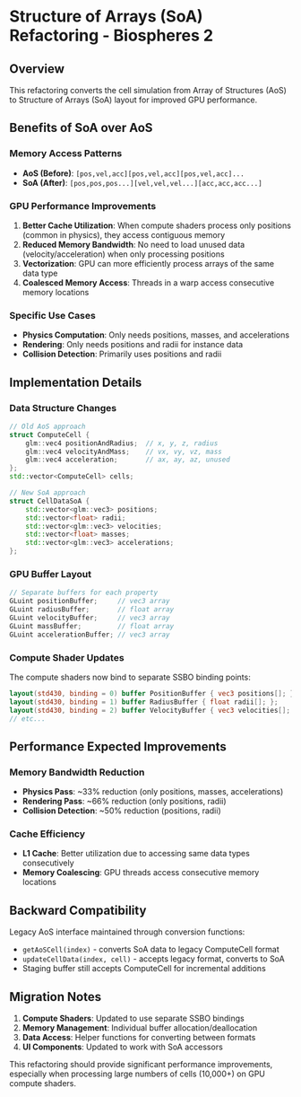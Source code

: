 # Structure of Arrays (SoA) Refactoring - Biospheres 2

## Overview
This refactoring converts the cell simulation from Array of Structures (AoS) to Structure of Arrays (SoA) layout for improved GPU performance.

## Benefits of SoA over AoS

### Memory Access Patterns
- **AoS (Before)**: `[pos,vel,acc][pos,vel,acc][pos,vel,acc]...`
- **SoA (After)**: `[pos,pos,pos...][vel,vel,vel...][acc,acc,acc...]`

### GPU Performance Improvements
1. **Better Cache Utilization**: When compute shaders process only positions (common in physics), they access contiguous memory
2. **Reduced Memory Bandwidth**: No need to load unused data (velocity/acceleration) when only processing positions
3. **Vectorization**: GPU can more efficiently process arrays of the same data type
4. **Coalesced Memory Access**: Threads in a warp access consecutive memory locations

### Specific Use Cases
- **Physics Computation**: Only needs positions, masses, and accelerations
- **Rendering**: Only needs positions and radii for instance data
- **Collision Detection**: Primarily uses positions and radii

## Implementation Details

### Data Structure Changes
```cpp
// Old AoS approach
struct ComputeCell {
    glm::vec4 positionAndRadius;  // x, y, z, radius
    glm::vec4 velocityAndMass;    // vx, vy, vz, mass  
    glm::vec4 acceleration;       // ax, ay, az, unused
};
std::vector<ComputeCell> cells;

// New SoA approach
struct CellDataSoA {
    std::vector<glm::vec3> positions;
    std::vector<float> radii;
    std::vector<glm::vec3> velocities;
    std::vector<float> masses;
    std::vector<glm::vec3> accelerations;
};
```

### GPU Buffer Layout
```cpp
// Separate buffers for each property
GLuint positionBuffer;     // vec3 array
GLuint radiusBuffer;       // float array
GLuint velocityBuffer;     // vec3 array
GLuint massBuffer;         // float array
GLuint accelerationBuffer; // vec3 array
```

### Compute Shader Updates
The compute shaders now bind to separate SSBO binding points:
```glsl
layout(std430, binding = 0) buffer PositionBuffer { vec3 positions[]; };
layout(std430, binding = 1) buffer RadiusBuffer { float radii[]; };
layout(std430, binding = 2) buffer VelocityBuffer { vec3 velocities[]; };
// etc...
```

## Performance Expected Improvements

### Memory Bandwidth Reduction
- **Physics Pass**: ~33% reduction (only positions, masses, accelerations)
- **Rendering Pass**: ~66% reduction (only positions, radii)
- **Collision Detection**: ~50% reduction (positions, radii)

### Cache Efficiency
- **L1 Cache**: Better utilization due to accessing same data types consecutively
- **Memory Coalescing**: GPU threads access consecutive memory locations

## Backward Compatibility
Legacy AoS interface maintained through conversion functions:
- `getAoSCell(index)` - converts SoA data to legacy ComputeCell format
- `updateCellData(index, cell)` - accepts legacy format, converts to SoA
- Staging buffer still accepts ComputeCell for incremental additions

## Migration Notes
1. **Compute Shaders**: Updated to use separate SSBO bindings
2. **Memory Management**: Individual buffer allocation/deallocation
3. **Data Access**: Helper functions for converting between formats
4. **UI Components**: Updated to work with SoA accessors

This refactoring should provide significant performance improvements, especially when processing large numbers of cells (10,000+) on GPU compute shaders.
